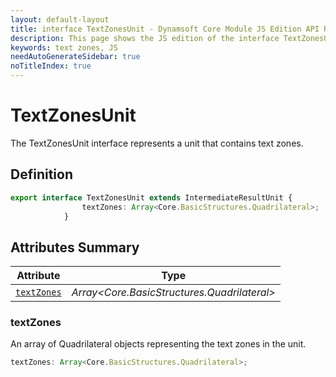 ```yaml
---
layout: default-layout
title: interface TextZonesUnit - Dynamsoft Core Module JS Edition API Reference
description: This page shows the JS edition of the interface TextZonesUnit in Dynamsoft Core Module.
keywords: text zones, JS
needAutoGenerateSidebar: true
noTitleIndex: true
---
```


# TextZonesUnit

The TextZonesUnit interface represents a unit that contains text zones.

## Definition

```ts
export interface TextZonesUnit extends IntermediateResultUnit {
                textZones: Array<Core.BasicStructures.Quadrilateral>;
            }
```

## Attributes Summary

| Attribute               | Type |
|----------------------|-------------|
| [`textZones`](#textzones) | *Array<Core.BasicStructures.Quadrilateral>* |

### textZones

An array of Quadrilateral objects representing the text zones in the unit.

```ts
textZones: Array<Core.BasicStructures.Quadrilateral>;
```
